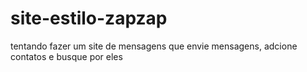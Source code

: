 # site-estilo-zapzap
tentando fazer um site de mensagens que envie mensagens, adcione contatos e busque por eles
